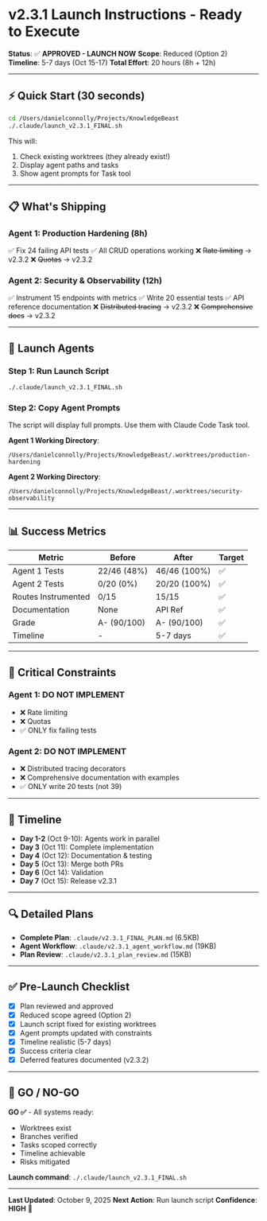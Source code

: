 # v2.3.1 Launch Instructions - Ready to Execute

**Status**: ✅ **APPROVED - LAUNCH NOW**
**Scope**: Reduced (Option 2)
**Timeline**: 5-7 days (Oct 15-17)
**Total Effort**: 20 hours (8h + 12h)

---

## ⚡ Quick Start (30 seconds)

```bash
cd /Users/danielconnolly/Projects/KnowledgeBeast
./.claude/launch_v2.3.1_FINAL.sh
```

This will:
1. Check existing worktrees (they already exist!)
2. Display agent paths and tasks
3. Show agent prompts for Task tool

---

## 📋 What's Shipping

### Agent 1: Production Hardening (8h)
✅ Fix 24 failing API tests
✅ All CRUD operations working
❌ ~~Rate limiting~~ → v2.3.2
❌ ~~Quotas~~ → v2.3.2

### Agent 2: Security & Observability (12h)
✅ Instrument 15 endpoints with metrics
✅ Write 20 essential tests
✅ API reference documentation
❌ ~~Distributed tracing~~ → v2.3.2
❌ ~~Comprehensive docs~~ → v2.3.2

---

## 🚀 Launch Agents

### Step 1: Run Launch Script
```bash
./.claude/launch_v2.3.1_FINAL.sh
```

### Step 2: Copy Agent Prompts

The script will display full prompts. Use them with Claude Code Task tool.

**Agent 1 Working Directory**:
```
/Users/danielconnolly/Projects/KnowledgeBeast/.worktrees/production-hardening
```

**Agent 2 Working Directory**:
```
/Users/danielconnolly/Projects/KnowledgeBeast/.worktrees/security-observability
```

---

## 📊 Success Metrics

| Metric | Before | After | Target |
|--------|--------|-------|--------|
| Agent 1 Tests | 22/46 (48%) | 46/46 (100%) | ✅ |
| Agent 2 Tests | 0/20 (0%) | 20/20 (100%) | ✅ |
| Routes Instrumented | 0/15 | 15/15 | ✅ |
| Documentation | None | API Ref | ✅ |
| Grade | A- (90/100) | A- (90/100) | ✅ |
| Timeline | - | 5-7 days | ✅ |

---

## 🎯 Critical Constraints

### Agent 1: DO NOT IMPLEMENT
- ❌ Rate limiting
- ❌ Quotas
- ✅ ONLY fix failing tests

### Agent 2: DO NOT IMPLEMENT
- ❌ Distributed tracing decorators
- ❌ Comprehensive documentation with examples
- ✅ ONLY write 20 tests (not 39)

---

## 📅 Timeline

- **Day 1-2** (Oct 9-10): Agents work in parallel
- **Day 3** (Oct 11): Complete implementation
- **Day 4** (Oct 12): Documentation & testing
- **Day 5** (Oct 13): Merge both PRs
- **Day 6** (Oct 14): Validation
- **Day 7** (Oct 15): Release v2.3.1

---

## 🔍 Detailed Plans

- **Complete Plan**: `.claude/v2.3.1_FINAL_PLAN.md` (6.5KB)
- **Agent Workflow**: `.claude/v2.3.1_agent_workflow.md` (19KB)
- **Plan Review**: `.claude/v2.3.1_plan_review.md` (15KB)

---

## ✅ Pre-Launch Checklist

- [x] Plan reviewed and approved
- [x] Reduced scope agreed (Option 2)
- [x] Launch script fixed for existing worktrees
- [x] Agent prompts updated with constraints
- [x] Timeline realistic (5-7 days)
- [x] Success criteria clear
- [x] Deferred features documented (v2.3.2)

---

## 🚦 GO / NO-GO

**GO ✅** - All systems ready:
- Worktrees exist
- Branches verified
- Tasks scoped correctly
- Timeline achievable
- Risks mitigated

**Launch command**: `./.claude/launch_v2.3.1_FINAL.sh`

---

**Last Updated**: October 9, 2025
**Next Action**: Run launch script
**Confidence**: **HIGH** 🎯
